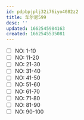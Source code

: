 ```yaml
---
id: pdpbpjplj32i76iyo4082z2
title: 车尔尼599
desc: ''
updated: 1662545984163
created: 1662545535081
---
```

- [ ] NO: 1-10 
- [ ] NO: 11-20
- [ ] NO: 21-30
- [ ] NO: 31-40
- [ ] NO: 41-50
- [ ] NO: 51-60
- [ ] NO: 61-70
- [ ] NO: 71-80
- [ ] NO: 81-90
- [ ] NO: 90-100
